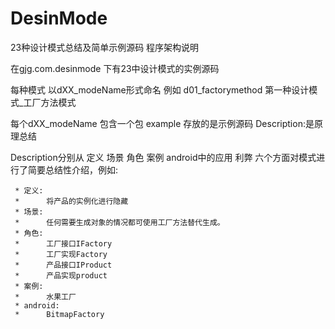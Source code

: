 # DesinMode
23种设计模式总结及简单示例源码
程序架构说明

在gjg.com.desinmode 下有23中设计模式的实例源码

每种模式 以dXX_modeName形式命名 例如 d01_factorymethod   第一种设计模式_工厂方法模式

每个dXX_modeName 包含一个包 example  存放的是示例源码  Description:是原理总结

Description分别从 定义 场景 角色 案例  android中的应用  利弊 六个方面对模式进行了简要总结性介绍，例如:

     * 定义:
     *      将产品的实例化进行隐藏
     * 场景:
     *      任何需要生成对象的情况都可使用工厂方法替代生成。
     * 角色:
     *      工厂接口IFactory
     *      工厂实现Factory
     *      产品接口IProduct
     *      产品实现product
     * 案例:
     *      水果工厂
     * android:
     *      BitmapFactory
